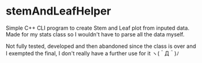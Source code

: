 # stemAndLeafHelper

Simple C++ CLI program to create Stem and Leaf plot from inputed data. 
Made for my stats class so I wouldn't have to parse all the data myself. 

Not fully tested, developed and then abandoned since the class is over
and I exempted the final, I don't really have a further use for it ヽ(＾Д＾)ﾉ
